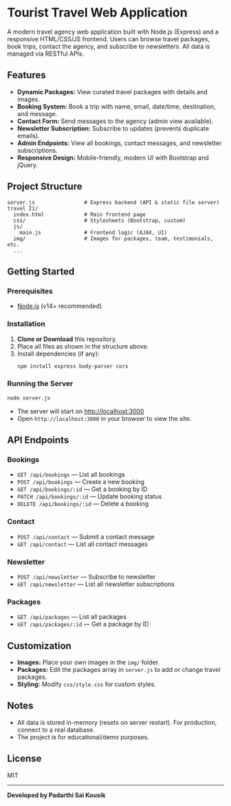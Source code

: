 # Tourist Travel Web Application

A modern travel agency web application built with Node.js (Express) and a responsive HTML/CSS/JS frontend. Users can browse travel packages, book trips, contact the agency, and subscribe to newsletters. All data is managed via RESTful APIs.

## Features

- **Dynamic Packages:** View curated travel packages with details and images.
- **Booking System:** Book a trip with name, email, date/time, destination, and message.
- **Contact Form:** Send messages to the agency (admin view available).
- **Newsletter Subscription:** Subscribe to updates (prevents duplicate emails).
- **Admin Endpoints:** View all bookings, contact messages, and newsletter subscriptions.
- **Responsive Design:** Mobile-friendly, modern UI with Bootstrap and jQuery.

## Project Structure

```
server.js                # Express backend (API & static file server)
travel 21/
  index.html             # Main frontend page
  css/                   # Stylesheets (Bootstrap, custom)
  js/
    main.js              # Frontend logic (AJAX, UI)
  img/                   # Images for packages, team, testimonials, etc.
  ...
```

## Getting Started

### Prerequisites
- [Node.js](https://nodejs.org/) (v14+ recommended)

### Installation
1. **Clone or Download** this repository.
2. Place all files as shown in the structure above.
3. Install dependencies (if any):
   ```bash
   npm install express body-parser cors
   ```

### Running the Server
```bash
node server.js
```
- The server will start on [http://localhost:3000](http://localhost:3000)
- Open `http://localhost:3000` in your browser to view the site.

## API Endpoints

### Bookings
- `GET /api/bookings` — List all bookings
- `POST /api/bookings` — Create a new booking
- `GET /api/bookings/:id` — Get a booking by ID
- `PATCH /api/bookings/:id` — Update booking status
- `DELETE /api/bookings/:id` — Delete a booking

### Contact
- `POST /api/contact` — Submit a contact message
- `GET /api/contact` — List all contact messages

### Newsletter
- `POST /api/newsletter` — Subscribe to newsletter
- `GET /api/newsletter` — List all newsletter subscriptions

### Packages
- `GET /api/packages` — List all packages
- `GET /api/packages/:id` — Get a package by ID

## Customization
- **Images:** Place your own images in the `img/` folder.
- **Packages:** Edit the packages array in `server.js` to add or change travel packages.
- **Styling:** Modify `css/style.css` for custom styles.

## Notes
- All data is stored in-memory (resets on server restart). For production, connect to a real database.
- The project is for educational/demo purposes.

## License
MIT

---
**Developed by Padarthi Sai Kousik**
